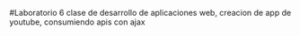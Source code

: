 #Laboratorio 6 clase de desarrollo de aplicaciones web, creacion de app de youtube, consumiendo apis con ajax
